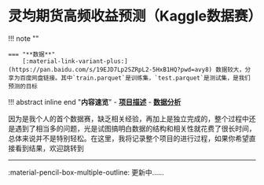 # **灵均期货高频收益预测（Kaggle数据赛）**

!!! note ""    
    
    === "**数据**"
        [:material-link-variant-plus:](https://pan.baidu.com/s/19EJD7Lp2SZRpL2-5HxB1HQ?pwd=avy8) 数据较大，分享为百度网盘链接。其中`train.parquet`是训练集，`test.parquet`是测试集，是我们预测的目标
        

!!! abstract inline end "**内容速览**"
    - [**项目描述**](项目描述.md)
    - [**数据分析**](数据分析.md)


因为是我个人的首个数据赛，缺乏相关经验，再加上是独立完成的，整个过程中还是遇到了相当多的问题，光是试图搞明白数据的结构和相关性就花费了很长时间，总体来说并不是特别轻松。在这里，我将记录整个项目的进行过程，如果你希望直接看到结果，欢迎跳转到[]()

****

:material-pencil-box-multiple-outline: 更新中……